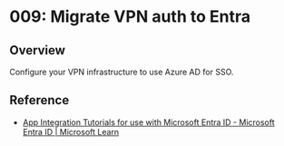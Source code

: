 # 009: Migrate VPN auth to Entra

## Overview

Configure your VPN infrastructure to use Azure AD for SSO.

## Reference

* [App Integration Tutorials for use with Microsoft Entra ID - Microsoft Entra ID | Microsoft Learn](https://learn.microsoft.com/en-us/entra/identity/saas-apps/tutorial-list)
